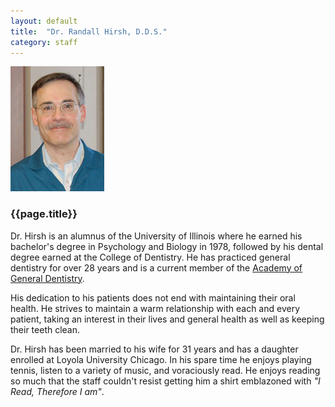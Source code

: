 ```yaml
---
layout: default
title:  "Dr. Randall Hirsh, D.D.S."
category: staff
---
```

<div class="col span-2 empty"></div>
<div class="col span-2">
<img src="/assets/img/bios/hirsh.jpg" alt="{{page.title}}" class="bio"/>
</div>
<div class="col span-6">
<h3>{{page.title}}</h3>
<p>Dr. Hirsh is an alumnus of the University of Illinois where he  earned his bachelor's degree in Psychology and Biology in 1978, followed by his dental degree earned at the College of Dentistry. He has practiced general dentistry for over 28 years and is a current member of the <a href="http://www.agd.org/" target="_blank">Academy of General Dentistry</a>.</p>
					<p>His dedication to his patients does not end with maintaining their oral health. He strives to maintain a warm relationship with each and every patient, taking an interest in their lives and general health as well as keeping their teeth clean.</p>
					<p>Dr. Hirsh has been married to his wife for 31 years and has a daughter enrolled at Loyola University Chicago. In his spare time he enjoys playing tennis, listen to a variety of music, and voraciously read. He enjoys reading so much that the staff couldn't resist getting him a shirt emblazoned with <em>"I Read, Therefore I am"</em>.</p>
</div>
<div class="col span-2 empty"></div>